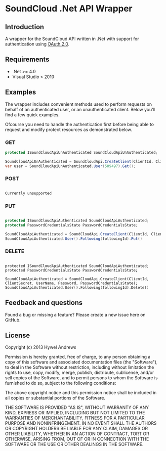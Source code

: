 # SoundCloud .Net API Wrapper

## Introduction

A wrapper for the SoundCloud API written in .Net with support for authentication using [OAuth 2.0](http://oauth.net/2/).

## Requirements

* .Net >= 4.0
* Visual Studio > 2010

## Examples

The wrapper includes convenient methods used to perform requests on behalf of an authenticated user, or an unauthenticated client. Below you'll find a few quick examples.

Ofcourse you need to handle the authentication first before being able to request and modify protect resources as demonstrated below.

### GET

``` C#
protected ISoundCloudApiUnAuthenticated SoundCloudApiUnAuthenticated;

SoundCloudApiUnAuthenticated = SoundCloudApi.CreateClient(ClientId, ClientSecret);
var user = SoundCloudApiUnAuthenticated.User(509497).Get();
```

### POST

``` C#

Currently unsupported

```

### PUT

``` C#

protected ISoundCloudApiAuthenticated SoundCloudApiAuthenticated;
protected PasswordCredentialsState PasswordCredentialsState;

SoundCloudApiAuthenticated = SoundCloudApi.CreateClient(ClientId, ClientSecret, UserName, Password, PasswordCredentialsState);
SoundCloudApiAuthenticated.User().Following(followingId).Put()
```

### DELETE

``` 

protected ISoundCloudApiAuthenticated SoundCloudApiAuthenticated;
protected PasswordCredentialsState PasswordCredentialsState;

SoundCloudApiAuthenticated = SoundCloudApi.CreateClient(ClientId, ClientSecret, UserName, Password, PasswordCredentialsState);
SoundCloudApiAuthenticated.User().Following(followingId).Delete()
```

## Feedback and questions

Found a bug or missing a feature? Please create a new issue here on GitHub.

## License

Copyright (c) 2013 Hywel Andrews

Permission is hereby granted, free of charge, to any person obtaining a copy
of this software and associated documentation files (the "Software"), to deal
in the Software without restriction, including without limitation the rights
to use, copy, modify, merge, publish, distribute, sublicense, and/or sell
copies of the Software, and to permit persons to whom the Software is
furnished to do so, subject to the following conditions:

The above copyright notice and this permission notice shall be included in
all copies or substantial portions of the Software.

THE SOFTWARE IS PROVIDED "AS IS", WITHOUT WARRANTY OF ANY KIND, EXPRESS OR
IMPLIED, INCLUDING BUT NOT LIMITED TO THE WARRANTIES OF MERCHANTABILITY,
FITNESS FOR A PARTICULAR PURPOSE AND NONINFRINGEMENT. IN NO EVENT SHALL THE
AUTHORS OR COPYRIGHT HOLDERS BE LIABLE FOR ANY CLAIM, DAMAGES OR OTHER
LIABILITY, WHETHER IN AN ACTION OF CONTRACT, TORT OR OTHERWISE, ARISING FROM,
OUT OF OR IN CONNECTION WITH THE SOFTWARE OR THE USE OR OTHER DEALINGS IN
THE SOFTWARE.
